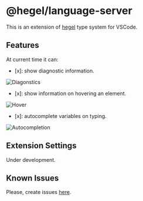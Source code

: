 # @hegel/language-server

This is an extension of [hegel](https://github.com/JSMonk/hegel) type system for VSCode. 

## Features

At current time it can:

- [x]: show diagnostic information.

![Diagonstics](https://github.com/JSMonk/hegel/packages/language-server/images/diagnostics.png)

- [x]: show information on hovering an element.

![Hover](https://github.com/JSMonk/hegel/packages/language-server/images/hover.png)

- [x]: autocomplete variables on typing.

![Autocompletion](https://github.com/JSMonk/hegel/packages/language-server/images/autocompletion.png)

## Extension Settings

Under development.

## Known Issues

Please, create issues [here](https://github.com/JSMonk/hegel/issues).
